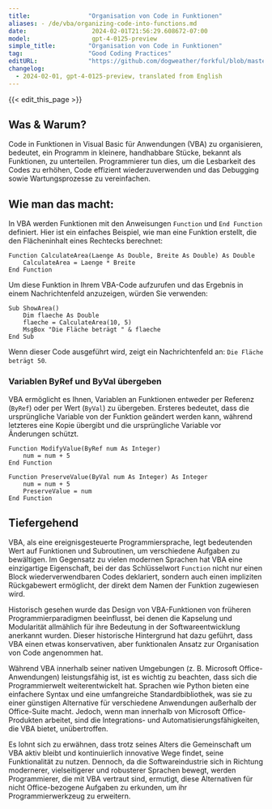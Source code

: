 ```yaml
---
title:                "Organisation von Code in Funktionen"
aliases: - /de/vba/organizing-code-into-functions.md
date:                  2024-02-01T21:56:29.608672-07:00
model:                 gpt-4-0125-preview
simple_title:         "Organisation von Code in Funktionen"
tag:                  "Good Coding Practices"
editURL:              "https://github.com/dogweather/forkful/blob/master/content/de/vba/organizing-code-into-functions.md"
changelog:
  - 2024-02-01, gpt-4-0125-preview, translated from English
---
```


{{< edit_this_page >}}

## Was & Warum?

Code in Funktionen in Visual Basic für Anwendungen (VBA) zu organisieren, bedeutet, ein Programm in kleinere, handhabbare Stücke, bekannt als Funktionen, zu unterteilen. Programmierer tun dies, um die Lesbarkeit des Codes zu erhöhen, Code effizient wiederzuverwenden und das Debugging sowie Wartungsprozesse zu vereinfachen.

## Wie man das macht:

In VBA werden Funktionen mit den Anweisungen `Function` und `End Function` definiert. Hier ist ein einfaches Beispiel, wie man eine Funktion erstellt, die den Flächeninhalt eines Rechtecks berechnet:

```basic
Function CalculateArea(Laenge As Double, Breite As Double) As Double
    CalculateArea = Laenge * Breite
End Function
```

Um diese Funktion in Ihrem VBA-Code aufzurufen und das Ergebnis in einem Nachrichtenfeld anzuzeigen, würden Sie verwenden:

```basic
Sub ShowArea()
    Dim flaeche As Double
    flaeche = CalculateArea(10, 5)
    MsgBox "Die Fläche beträgt " & flaeche
End Sub
```

Wenn dieser Code ausgeführt wird, zeigt ein Nachrichtenfeld an: `Die Fläche beträgt 50`.

### Variablen ByRef und ByVal übergeben

VBA ermöglicht es Ihnen, Variablen an Funktionen entweder per Referenz (`ByRef`) oder per Wert (`ByVal`) zu übergeben. Ersteres bedeutet, dass die ursprüngliche Variable von der Funktion geändert werden kann, während letzteres eine Kopie übergibt und die ursprüngliche Variable vor Änderungen schützt.

```basic
Function ModifyValue(ByRef num As Integer)
    num = num + 5
End Function

Function PreserveValue(ByVal num As Integer) As Integer
    num = num + 5
    PreserveValue = num
End Function
```

## Tiefergehend

VBA, als eine ereignisgesteuerte Programmiersprache, legt bedeutenden Wert auf Funktionen und Subroutinen, um verschiedene Aufgaben zu bewältigen. Im Gegensatz zu vielen modernen Sprachen hat VBA eine einzigartige Eigenschaft, bei der das Schlüsselwort `Function` nicht nur einen Block wiederverwendbaren Codes deklariert, sondern auch einen impliziten Rückgabewert ermöglicht, der direkt dem Namen der Funktion zugewiesen wird.

Historisch gesehen wurde das Design von VBA-Funktionen von früheren Programmierparadigmen beeinflusst, bei denen die Kapselung und Modularität allmählich für ihre Bedeutung in der Softwareentwicklung anerkannt wurden. Dieser historische Hintergrund hat dazu geführt, dass VBA einen etwas konservativen, aber funktionalen Ansatz zur Organisation von Code angenommen hat.

Während VBA innerhalb seiner nativen Umgebungen (z. B. Microsoft Office-Anwendungen) leistungsfähig ist, ist es wichtig zu beachten, dass sich die Programmierwelt weiterentwickelt hat. Sprachen wie Python bieten eine einfachere Syntax und eine umfangreiche Standardbibliothek, was sie zu einer günstigen Alternative für verschiedene Anwendungen außerhalb der Office-Suite macht. Jedoch, wenn man innerhalb von Microsoft Office-Produkten arbeitet, sind die Integrations- und Automatisierungsfähigkeiten, die VBA bietet, unübertroffen.

Es lohnt sich zu erwähnen, dass trotz seines Alters die Gemeinschaft um VBA aktiv bleibt und kontinuierlich innovative Wege findet, seine Funktionalität zu nutzen. Dennoch, da die Softwareindustrie sich in Richtung modernerer, vielseitigerer und robusterer Sprachen bewegt, werden Programmierer, die mit VBA vertraut sind, ermutigt, diese Alternativen für nicht Office-bezogene Aufgaben zu erkunden, um ihr Programmierwerkzeug zu erweitern.
